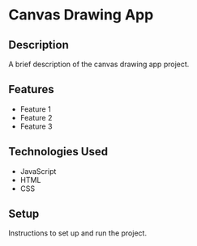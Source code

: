 # Canvas Drawing App

## Description

A brief description of the canvas drawing app project.

## Features

- Feature 1
- Feature 2
- Feature 3

## Technologies Used

- JavaScript
- HTML
- CSS

## Setup

Instructions to set up and run the project.
